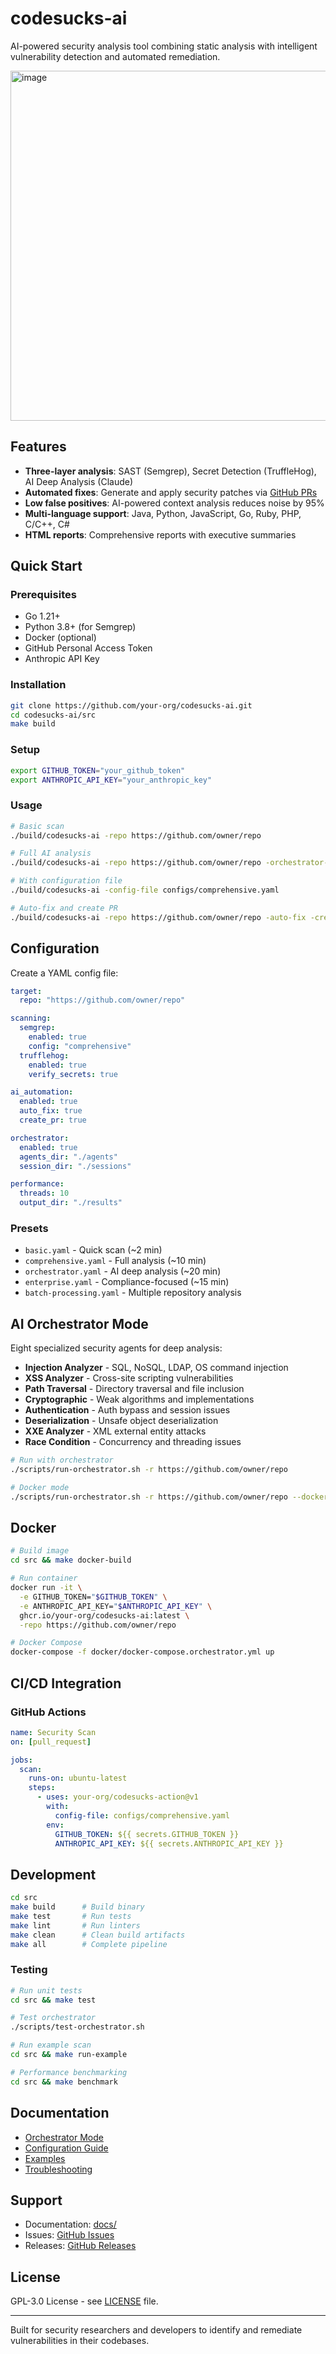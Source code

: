 # codesucks-ai

AI-powered security analysis tool combining static analysis with intelligent vulnerability detection and automated remediation.

<img width="1196" height="560" alt="image" src="https://github.com/user-attachments/assets/9e2a280f-aa76-434b-8067-cc7a235f8947" />


## Features

- **Three-layer analysis**: SAST (Semgrep), Secret Detection (TruffleHog), AI Deep Analysis (Claude)
- **Automated fixes**: Generate and apply security patches via [GitHub PRs](https://github.com/asii-mov/NodeGoat-AI-test/pull/1)
- **Low false positives**: AI-powered context analysis reduces noise by 95%
- **Multi-language support**: Java, Python, JavaScript, Go, Ruby, PHP, C/C++, C#
- **HTML reports**: Comprehensive reports with executive summaries

## Quick Start

### Prerequisites

- Go 1.21+
- Python 3.8+ (for Semgrep)
- Docker (optional)
- GitHub Personal Access Token
- Anthropic API Key

### Installation

```bash
git clone https://github.com/your-org/codesucks-ai.git
cd codesucks-ai/src
make build
```

### Setup

```bash
export GITHUB_TOKEN="your_github_token"
export ANTHROPIC_API_KEY="your_anthropic_key"
```

### Usage

```bash
# Basic scan
./build/codesucks-ai -repo https://github.com/owner/repo

# Full AI analysis
./build/codesucks-ai -repo https://github.com/owner/repo -orchestrator-mode

# With configuration file
./build/codesucks-ai -config-file configs/comprehensive.yaml

# Auto-fix and create PR
./build/codesucks-ai -repo https://github.com/owner/repo -auto-fix -create-pr
```

## Configuration

Create a YAML config file:

```yaml
target:
  repo: "https://github.com/owner/repo"

scanning:
  semgrep:
    enabled: true
    config: "comprehensive"
  trufflehog:
    enabled: true
    verify_secrets: true

ai_automation:
  enabled: true
  auto_fix: true
  create_pr: true

orchestrator:
  enabled: true
  agents_dir: "./agents"
  session_dir: "./sessions"

performance:
  threads: 10
  output_dir: "./results"
```

### Presets

- `basic.yaml` - Quick scan (~2 min)
- `comprehensive.yaml` - Full analysis (~10 min)
- `orchestrator.yaml` - AI deep analysis (~20 min)
- `enterprise.yaml` - Compliance-focused (~15 min)
- `batch-processing.yaml` - Multiple repository analysis

## AI Orchestrator Mode

Eight specialized security agents for deep analysis:

- **Injection Analyzer** - SQL, NoSQL, LDAP, OS command injection
- **XSS Analyzer** - Cross-site scripting vulnerabilities
- **Path Traversal** - Directory traversal and file inclusion
- **Cryptographic** - Weak algorithms and implementations
- **Authentication** - Auth bypass and session issues
- **Deserialization** - Unsafe object deserialization
- **XXE Analyzer** - XML external entity attacks
- **Race Condition** - Concurrency and threading issues

```bash
# Run with orchestrator
./scripts/run-orchestrator.sh -r https://github.com/owner/repo

# Docker mode
./scripts/run-orchestrator.sh -r https://github.com/owner/repo --docker
```

## Docker

```bash
# Build image
cd src && make docker-build

# Run container
docker run -it \
  -e GITHUB_TOKEN="$GITHUB_TOKEN" \
  -e ANTHROPIC_API_KEY="$ANTHROPIC_API_KEY" \
  ghcr.io/your-org/codesucks-ai:latest \
  -repo https://github.com/owner/repo

# Docker Compose
docker-compose -f docker/docker-compose.orchestrator.yml up
```

## CI/CD Integration

### GitHub Actions

```yaml
name: Security Scan
on: [pull_request]

jobs:
  scan:
    runs-on: ubuntu-latest
    steps:
      - uses: your-org/codesucks-action@v1
        with:
          config-file: configs/comprehensive.yaml
        env:
          GITHUB_TOKEN: ${{ secrets.GITHUB_TOKEN }}
          ANTHROPIC_API_KEY: ${{ secrets.ANTHROPIC_API_KEY }}
```

## Development

```bash
cd src
make build      # Build binary
make test       # Run tests
make lint       # Run linters
make clean      # Clean build artifacts
make all        # Complete pipeline
```

### Testing

```bash
# Run unit tests
cd src && make test

# Test orchestrator
./scripts/test-orchestrator.sh

# Run example scan
cd src && make run-example

# Performance benchmarking
cd src && make benchmark
```

## Documentation

- [Orchestrator Mode](docs/ORCHESTRATOR-MODE.md)
- [Configuration Guide](docs/YAML-CONFIG.md)
- [Examples](docs/EXAMPLES.md)
- [Troubleshooting](docs/TROUBLESHOOTING.md)

## Support

- Documentation: [docs/](docs/)
- Issues: [GitHub Issues](https://github.com/your-org/codesucks-ai/issues)
- Releases: [GitHub Releases](https://github.com/your-org/codesucks-ai/releases)

## License

GPL-3.0 License - see [LICENSE](LICENSE) file.

---

Built for security researchers and developers to identify and remediate vulnerabilities in their codebases.
